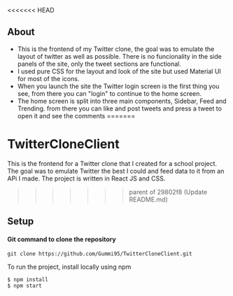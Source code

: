 <<<<<<< HEAD
## About
- This is the frontend of my Twitter clone, the goal was to emulate the layout of twitter as well as possible. 
There is no funcionality in the side panels of the site, only the tweet sections are functional.
- I used pure CSS for the layout and look of the site but used Material UI for most of the icons.
- When you launch the site the Twitter login screen is the first thing you see, from there you can "login" to continue to the home screen.
- The home screen is split into three main components, Sidebar, Feed and Trending. from there you can like and post tweets and press a tweet to open it and see the comments 
=======
# TwitterCloneClient
This is the frontend for a Twitter clone that I created for a school project.
The goal was to emulate Twitter the best I could and feed data to it from an APi I made.
The project is written in React JS and CSS.
>>>>>>> parent of 29802f8 (Update README.md)

## Setup
#### Git command to clone the repository
```
git clone https://github.com/Gummi95/TwitterCloneClient.git
```
To run the project, install locally using npm
```
$ npm install
$ npm start 
```
